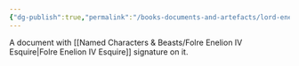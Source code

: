 ```yaml
---
{"dg-publish":true,"permalink":"/books-documents-and-artefacts/lord-enelion-s-favour/","tags":["Unimportant"],"updated":"2025-08-11T11:53:31.253+01:00"}
---
```


A document with [[Named Characters & Beasts/Folre Enelion IV Esquire\|Folre Enelion IV Esquire]] signature on it. 